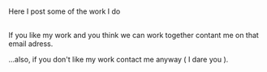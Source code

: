#

Here I post some of the work I do

##

If you like my work and you think we can work together contant me on that email adress.

...also, if you don't like my work contact me anyway ( I dare you ).
